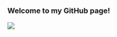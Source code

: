 ### Welcome to my GitHub page!

![](https://github-readme-stats.vercel.app/api?username=joelrico&theme=github_dark)
